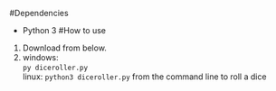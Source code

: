 #Dependencies
* Python 3
#How to use
1. Download from below.
2. windows:  
  `py diceroller.py`  
  linux:
   `python3 diceroller.py`
   from the command line to roll a dice

